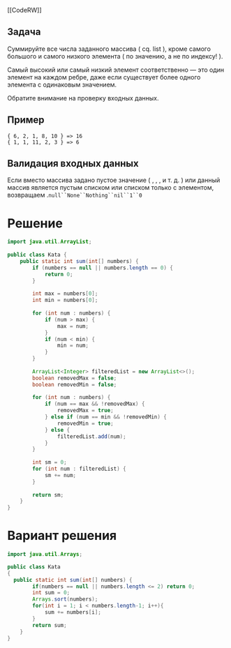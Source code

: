 [[CodeRW]]

## Задача

Суммируйте все числа заданного массива ( cq. list ), кроме самого большого и самого низкого элемента ( по значению, а не по индексу! ).

Самый высокий или самый низкий элемент соответственно — это один элемент на каждом ребре, даже если существует более одного элемента с одинаковым значением.

Обратите внимание на проверку входных данных.

## Пример

```
{ 6, 2, 1, 8, 10 } => 16
{ 1, 1, 11, 2, 3 } => 6
```

## Валидация входных данных

Если вместо массива задано пустое значение ( , , , и т. д. ) или данный массив является пустым списком или списком только с элементом, возвращаем .`null``None``Nothing``nil``1``0`

# Решение

```java ignore
import java.util.ArrayList;  
  
public class Kata {  
    public static int sum(int[] numbers) {  
        if (numbers == null || numbers.length == 0) {  
            return 0;  
        }  
  
        int max = numbers[0];  
        int min = numbers[0];  
          
        for (int num : numbers) {  
            if (num > max) {  
                max = num;  
            }  
            if (num < min) {  
                min = num;  
            }  
        }  
          
        ArrayList<Integer> filteredList = new ArrayList<>();  
        boolean removedMax = false;  
        boolean removedMin = false;  
  
        for (int num : numbers) {  
            if (num == max && !removedMax) {  
                removedMax = true;  
            } else if (num == min && !removedMin) {  
                removedMin = true;   
            } else {  
                filteredList.add(num);  
            }  
        }  
  
        int sm = 0;  
        for (int num : filteredList) {  
            sm += num;  
        }  
  
        return sm;  
    }  
}
```

# Вариант решения

```java ignore
import java.util.Arrays;

public class Kata
{
  public static int sum(int[] numbers) {
        if(numbers == null || numbers.length <= 2) return 0;
        int sum = 0;
        Arrays.sort(numbers);
        for(int i = 1; i < numbers.length-1; i++){
            sum += numbers[i];
        }
        return sum;
    }
}
```